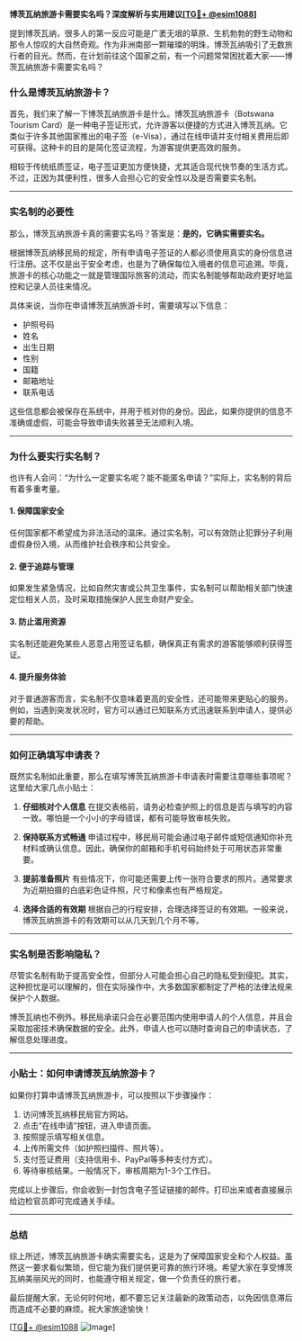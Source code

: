 **博茨瓦纳旅游卡需要实名吗？深度解析与实用建议[[TG💪+ @esim1088](https://t.me/s/esim1088)]**

提到博茨瓦纳，很多人的第一反应可能是广袤无垠的草原、生机勃勃的野生动物和那令人惊叹的大自然奇观。作为非洲南部一颗璀璨的明珠，博茨瓦纳吸引了无数旅行者的目光。然而，在计划前往这个国家之前，有一个问题常常困扰着大家——博茨瓦纳旅游卡需要实名吗？

### 什么是博茨瓦纳旅游卡？

首先，我们来了解一下博茨瓦纳旅游卡是什么。博茨瓦纳旅游卡（Botswana Tourism Card）是一种电子签证形式，允许游客以便捷的方式进入博茨瓦纳。它类似于许多其他国家推出的电子签（e-Visa），通过在线申请并支付相关费用后即可获得。这种卡的目的是简化签证流程，为游客提供更高效的服务。

相较于传统纸质签证，电子签证更加方便快捷，尤其适合现代快节奏的生活方式。不过，正因为其便利性，很多人会担心它的安全性以及是否需要实名制。

---

### 实名制的必要性

那么，博茨瓦纳旅游卡真的需要实名吗？答案是：**是的，它确实需要实名。**

根据博茨瓦纳移民局的规定，所有申请电子签证的人都必须使用真实的身份信息进行注册。这不仅是出于安全考虑，也是为了确保每位入境者的信息可追溯。毕竟，旅游卡的核心功能之一就是管理国际旅客的流动，而实名制能够帮助政府更好地监控和记录人员往来情况。

具体来说，当你在申请博茨瓦纳旅游卡时，需要填写以下信息：
- 护照号码
- 姓名
- 出生日期
- 性别
- 国籍
- 邮箱地址
- 联系电话

这些信息都会被保存在系统中，并用于核对你的身份。因此，如果你提供的信息不准确或虚假，可能会导致申请失败甚至无法顺利入境。

---

### 为什么要实行实名制？

也许有人会问：“为什么一定要实名呢？能不能匿名申请？”实际上，实名制的背后有着多重考量。

#### 1. **保障国家安全**
   任何国家都不希望成为非法活动的温床。通过实名制，可以有效防止犯罪分子利用虚假身份入境，从而维护社会秩序和公共安全。

#### 2. **便于追踪与管理**
   如果发生紧急情况，比如自然灾害或公共卫生事件，实名制可以帮助相关部门快速定位相关人员，及时采取措施保护人民生命财产安全。

#### 3. **防止滥用资源**
   实名制还能避免某些人恶意占用签证名额，确保真正有需求的游客能够顺利获得签证。

#### 4. **提升服务体验**
   对于普通游客而言，实名制不仅意味着更高的安全性，还可能带来更贴心的服务。例如，当遇到突发状况时，官方可以通过已知联系方式迅速联系到申请人，提供必要的帮助。

---

### 如何正确填写申请表？

既然实名制如此重要，那么在填写博茨瓦纳旅游卡申请表时需要注意哪些事项呢？这里给大家几点小贴士：

1. **仔细核对个人信息**
   在提交表格前，请务必检查护照上的信息是否与填写的内容一致。哪怕是一个小小的字母错误，都有可能导致审核失败。

2. **保持联系方式畅通**
   申请过程中，移民局可能会通过电子邮件或短信通知你补充材料或确认信息。因此，确保你的邮箱和手机号码始终处于可用状态非常重要。

3. **提前准备照片**
   有些情况下，你可能还需要上传一张符合要求的照片。通常要求为近期拍摄的白底彩色证件照，尺寸和像素也有严格规定。

4. **选择合适的有效期**
   根据自己的行程安排，合理选择签证的有效期。一般来说，博茨瓦纳旅游卡的有效期可以从几天到几个月不等。

---

### 实名制是否影响隐私？

尽管实名制有助于提高安全性，但部分人可能会担心自己的隐私受到侵犯。其实，这种担忧是可以理解的，但在实际操作中，大多数国家都制定了严格的法律法规来保护个人数据。

博茨瓦纳也不例外。移民局承诺只会在必要范围内使用申请人的个人信息，并且会采取加密技术确保数据的安全。此外，申请人也可以随时查询自己的申请状态，了解信息处理进度。

---

### 小贴士：如何申请博茨瓦纳旅游卡？

如果你打算申请博茨瓦纳旅游卡，可以按照以下步骤操作：

1. 访问博茨瓦纳移民局官方网站。
2. 点击“在线申请”按钮，进入申请页面。
3. 按照提示填写相关信息。
4. 上传所需文件（如护照扫描件、照片等）。
5. 支付签证费用（支持信用卡、PayPal等多种支付方式）。
6. 等待审核结果。一般情况下，审核周期为1-3个工作日。

完成以上步骤后，你会收到一封包含电子签证链接的邮件。打印出来或者直接展示给边检官员即可完成通关手续。

---

### 总结

综上所述，博茨瓦纳旅游卡确实需要实名，这是为了保障国家安全和个人权益。虽然这一要求看似繁琐，但它能为我们提供更可靠的旅行环境。希望大家在享受博茨瓦纳美丽风光的同时，也能遵守相关规定，做一个负责任的旅行者。

最后提醒大家，无论何时何地，都不要忘记关注最新的政策动态，以免因信息滞后而造成不必要的麻烦。祝大家旅途愉快！

[[TG💪+ @esim1088](https://t.me/s/esim1088) ![Image](https://i.postimg.cc/4NQfJmqS/Snipaste-2025-05-13-00-14-12.png)]
